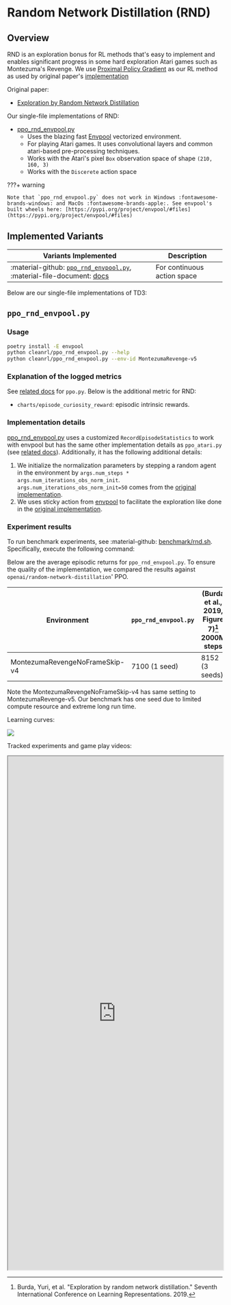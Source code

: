 # Random Network Distillation (RND)


## Overview

RND is an exploration bonus for RL methods that's easy to implement and enables significant progress in some hard exploration Atari games such as Montezuma's Revenge. We use [Proximal Policy Gradient](/rl-algorithms/ppo/#ppopy) as our RL method as used by original paper's [implementation](https://github.com/openai/random-network-distillation)


Original paper: 

* [Exploration by Random Network Distillation](https://arxiv.org/abs/1810.12894)

Our single-file implementations of RND:

* [ppo_rnd_envpool.py](https://github.com/vwxyzjn/cleanrl/blob/master/cleanrl/ppo_rnd_envpool.py)
    * Uses the blazing fast [Envpool](https://github.com/sail-sg/envpool) vectorized environment.
    * For playing Atari games. It uses convolutional layers and common atari-based pre-processing techniques.
    * Works with the Atari's pixel `Box` observation space of shape `(210, 160, 3)`
    * Works with the `Discerete` action space

???+ warning

    Note that `ppo_rnd_envpool.py` does not work in Windows :fontawesome-brands-windows: and MacOs :fontawesome-brands-apple:. See envpool's built wheels here: [https://pypi.org/project/envpool/#files](https://pypi.org/project/envpool/#files)


## Implemented Variants


| Variants Implemented      | Description |
| ----------- | ----------- |
| :material-github: [`ppo_rnd_envpool.py`](https://github.com/vwxyzjn/cleanrl/blob/master/cleanrl/ppo_rnd_envpool.py), :material-file-document: [docs](/rl-algorithms/ppo-rnd/#ppo_rnd_envpoolpy) | For continuous action space |


Below are our single-file implementations of TD3:

## `ppo_rnd_envpool.py`

### Usage

```bash
poetry install -E envpool
python cleanrl/ppo_rnd_envpool.py --help
python cleanrl/ppo_rnd_envpool.py --env-id MontezumaRevenge-v5
```

### Explanation of the logged metrics

See [related docs](/rl-algorithms/ppo/#explanation-of-the-logged-metrics) for `ppo.py`.
Below is the additional metric for RND:

* `charts/episode_curiosity_reward`: episodic intrinsic rewards.

### Implementation details

[ppo_rnd_envpool.py](https://github.com/vwxyzjn/cleanrl/blob/master/cleanrl/ppo_rnd_envpool.py) uses a customized `RecordEpisodeStatistics` to work with envpool but has the same other implementation details as `ppo_atari.py` (see [related docs](/rl-algorithms/ppo/#implementation-details_1)). Additionally, it has the following additional details:

1. We initialize the normalization parameters by stepping a random agent in the environment by `args.num_steps * args.num_iterations_obs_norm_init`. `args.num_iterations_obs_norm_init=50` comes from the [original implementation](https://github.com/openai/random-network-distillation/blob/f75c0f1efa473d5109d487062fd8ed49ddce6634/run_atari.py#L69).
1. We uses sticky action from [envpool](https://envpool.readthedocs.io/en/latest/env/atari.html?highlight=repeat_action_probability%20#options) to facilitate the exploration like done in the [original implementation](https://github.com/openai/random-network-distillation/blob/f75c0f1efa473d5109d487062fd8ed49ddce6634/atari_wrappers.py#L204).

### Experiment results

To run benchmark experiments, see :material-github: [benchmark/rnd.sh](https://github.com/vwxyzjn/cleanrl/blob/master/benchmark/rnd.sh). Specifically, execute the following command:

<script src="https://emgithub.com/embed.js?target=https%3A%2F%2Fgithub.com%2Fvwxyzjn%2Fcleanrl%2Fblob%2F64908e7dbb669642d5d4cd04bab505fe29184c88%2Fbenchmark%2Frnd.sh%23L3-L8&style=github&type=code&showBorder=on&showLineNumbers=on&showFileMeta=on&showFullPath=on&showCopy=on"></script>

Below are the average episodic returns for `ppo_rnd_envpool.py`. To ensure the quality of the implementation, we compared the results against `openai/random-network-distillation`' PPO.

| Environment      | `ppo_rnd_envpool.py` | (Burda et al., 2019, Figure 7)[^1] 2000M steps
| ----------- | ----------- | ----------- |
| MontezumaRevengeNoFrameSkip-v4      | 7100 (1 seed)    | 8152 (3 seeds)  |

Note the MontezumaRevengeNoFrameSkip-v4 has same setting to MontezumaRevenge-v5.
Our benchmark has one seed due to limited compute resource and extreme long run time.


Learning curves:

<div class="grid-container">
    <img src="../ppo-rnd/MontezumaRevenge-v5.png">
</div>

<div></div>


Tracked experiments and game play videos:

<iframe src="https://wandb.ai/openrlbenchmark/openrlbenchmark/reports/-MontezumaRevenge-CleanRL-s-PPO-RND--VmlldzoyNTIyNjc5" style="width:100%; height:1200px" title="MontezumaRevenge: CleanRL's PPO + RND"></iframe>


[^1]:Burda, Yuri, et al. "Exploration by random network distillation." Seventh International Conference on Learning Representations. 2019.